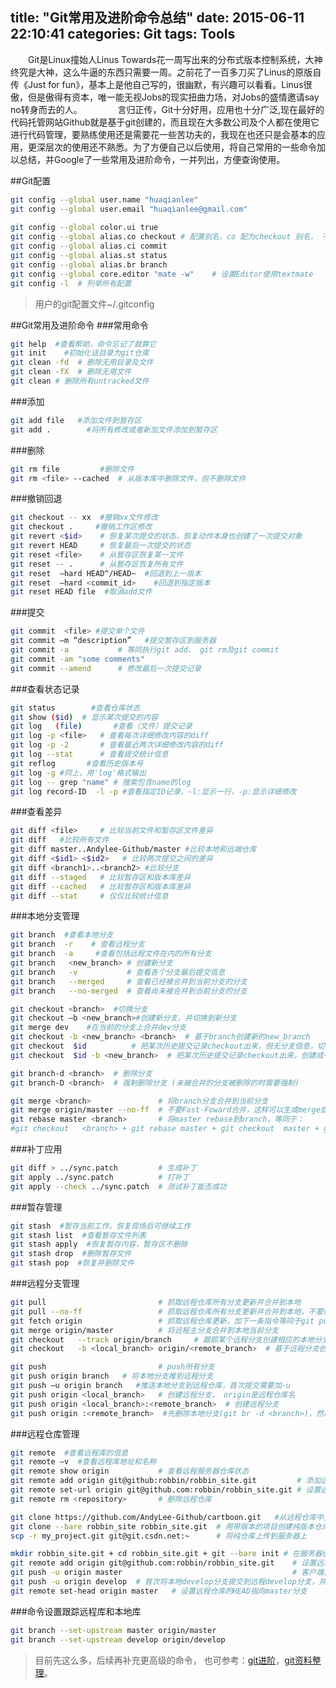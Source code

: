 title: "Git常用及进阶命令总结"
date: 2015-06-11 22:10:41
categories: Git
tags: Tools
---
　　Git是Linux撞始人Linus Towards花一周写出来的分布式版本控制系统，大神终究是大神，这么牛逼的东西只需要一周。之前花了一百多刀买了Linus的原版自传《Just for fun》，基本上是他自己写的，很幽默，有兴趣可以看看。Linus很傲，但是傲得有资本，唯一能无视Jobs的现实扭曲力场，对Jobs的盛情邀请say no转身而去的人。　
　
　　言归正传，Git十分好用，应用也十分广泛,现在最好的代码托管网站Github就是基于git创建的，而且现在大多数公司及个人都在使用它进行代码管理，要熟练使用还是需要花一些苦功夫的，我现在也还只是会基本的应用，更深层次的使用还不熟悉。为了方便自己以后使用，将自己常用的一些命令加以总结，并Google了一些常用及进阶命令，一并列出，方便查询使用。

<!--more-->
##Git配置
```bash
git config --global user.name "huaqianlee"   
git config --global user.email "huaqianlee@gmail.com" 
  
git config --global color.ui true
git config --global alias.co checkout # 配置别名，co 配为checkout 别名， 不过我没用
git config --global alias.ci commit
git config --global alias.st status
git config --global alias.br branch
git config --global core.editor "mate -w"    # 设置Editor使用textmate
git config -l  # 列举所有配置
```
>用户的git配置文件~/.gitconfig

##Git常用及进阶命令
###常用命令
```bash
git help  #查看帮助，命令忘记了就靠它
git init    #初始化话目录为git仓库
git clean -fd  # 删除无用目录及文件
git clean -fX  # 删除无用文件
git clean # 删除所有untracked文件
```

###添加
```bash
git add file   #添加文件到暂存区
git add .        #将所有修改或者新加文件添加到暂存区   
```

###删除
```bash
git rm file         #删除文件
git rm <file> --cached  # 从版本库中删除文件，但不删除文件
```

###撤销回退
```bash
git checkout -- xx  #撤销xx文件修改
git checkout .     #撤销工作区修改
git revert <$id>    # 恢复某次提交的状态，恢复动作本身也创建了一次提交对象
git revert HEAD     # 恢复最后一次提交的状态
git reset <file>    # 从暂存区恢复某一文件
git reset -- .      # 从暂存区恢复所有文件
git reset  –hard HEAD^/HEAD~  #回退到上一版本
git reset  –hard <commit_id>    #回退到指定版本
git reset HEAD file  #取消add文件
```

###提交
```bash
git commit  <file> #提交单个文件
git commit –m “description”   #提交暂存区到服务器
git commit -a           # 等同执行git add、 git rm及git commit
git commit -am "some comments"
git commit --amend      # 修改最后一次提交记录
```

###查看状态记录
```bash
git status        #查看仓库状态
git show ($id)  # 显示某次提交的内容
git log   (file)       #查看（文件）提交记录
git log -p <file>   # 查看每次详细修改内容的diff
git log -p -2       # 查看最近两次详细修改内容的diff
git log --stat      # 查看提交统计信息
git reflog       #查看历史版本号
git log -g #同上，用'log'格式输出
git log -- grep "name" # 搜索包含name的log 
git log record-ID  -l -p #查看指定ID记录，-l:显示一行，-p:显示详细修改
```

###查看差异
```bash
git diff <file>     # 比较当前文件和暂存区文件差异
git diff   #比较所有文件
git diff master..Andylee-Github/master #比较本地和远端仓库
git diff <$id1> <$id2>   # 比较两次提交之间的差异
git diff <branch1>..<branch2> #比较分支
git diff --staged   # 比较暂存区和版本库差异
git diff --cached   # 比较暂存区和版本库差异
git diff --stat     # 仅仅比较统计信息
```

###本地分支管理  
```bash
git branch  #查看本地分支
git branch  -r    # 查看远程分支
git branch  -a     #查看包括远程文件在内的所有分支 
git branch   <new_branch> # 创建新分支
git branch   -v           # 查看各个分支最后提交信息
git branch   --merged     # 查看已经被合并到当前分支的分支
git branch   --no-merged  # 查看尚未被合并到当前分支的分支

git checkout <branch>  #切换分支
git checkout –b <new_branch>#创建新分支，并切换到新分支
git merge dev    #在当前的分支上合并dev分支
git checkout -b <new_branch> <branch>  # 基于branch创建新的new_branch
git checkout  $id          # 把某次历史提交记录checkout出来，但无分支信息，切换到其他分支会自动删除
git checkout  $id -b <new_branch>  # 把某次历史提交记录checkout出来，创建成一个分支

git branch-d <branch>  # 删除分支
git branch-D <branch>  # 强制删除分支 (未被合并的分支被删除的时需要强制)

git merge <branch>               # 将branch分支合并到当前分支
git merge origin/master --no-ff  # 不要Fast-Foward合并，这样可以生成merge提交
git rebase master <branch>       # 将master rebase到branch，等同于：
#git checkout   <branch> + git rebase master + git checkout  master + git merge <branch>
```

###补丁应用
```bash
git diff > ../sync.patch         # 生成补丁
git apply ../sync.patch          # 打补丁
git apply --check ../sync.patch  # 测试补丁能否成功
```

###暂存管理
```bash
git stash  #暂存当前工作，恢复现场后可继续工作
git stash list  #查看暂存文件列表
git stash apply  #恢复暂存内容，暂存区不删除
git stash drop  #删除暂存文件
git stash pop  #恢复并删除文件
```

###远程分支管理
```bash
git pull                         # 抓取远程仓库所有分支更新并合并到本地
git pull --no-ff                 # 抓取远程仓库所有分支更新并合并到本地，不要快进合并
git fetch origin                 # 抓取远程仓库更新，加下一条指令等同于git pull
git merge origin/master          # 将远程主分支合并到本地当前分支
git checkout   --track origin/branch     # 跟踪某个远程分支创建相应的本地分支
git checkout   -b <local_branch> origin/<remote_branch>  # 基于远程分支创建本地分支，功能同上

git push                         # push所有分支
git push origin branch   # 将本地分支推到远程分支
git push –u origin branch   #推送本地分支到远程仓库，首次提交需要加-u 
git push origin <local_branch>   # 创建远程分支， origin是远程仓库名
git push origin <local_branch>:<remote_branch>  # 创建远程分支
git push origin :<remote_branch>  #先删除本地分支(git br -d <branch>)，然后再push删除远程分支
```

###远程仓库管理
```bash
git remote  #查看远程库的信息
git remote –v  #查看远程库地址和名称
git remote show origin           # 查看远程服务器仓库状态
git remote add origin git@github:robbin/robbin_site.git         # 添加远程仓库地址
git remote set-url origin git@github.com:robbin/robbin_site.git # 设置远程仓库地址(用于修改远程仓库地址)
git remote rm <repository>       # 删除远程仓库

git clone https://github.com/AndyLee-Github/cartboon.git   #从远程仓库中克隆
git clone --bare robbin_site robbin_site.git  # 用带版本的项目创建纯版本仓库
scp -r my_project.git git@git.csdn.net:~      # 将纯仓库上传到服务器上

mkdir robbin_site.git + cd robbin_site.git + git --bare init # 在服务器创建纯仓库
git remote add origin git@github.com:robbin/robbin_site.git    # 设置远程仓库地址
git push -u origin master                                      # 客户端首次提交
git push -u origin develop  # 首次将本地develop分支提交到远程develop分支，并且track
git remote set-head origin master   # 设置远程仓库的HEAD指向master分支
```

###命令设置跟踪远程库和本地库
```bash
git branch --set-upstream master origin/master
git branch --set-upstream develop origin/develop
```

>目前先这么多，后续再补充更高级的命令， 也可参考：[git进阶](http://www.imooc.com/article/1089)，[git资料整理](https://github.com/xirong/my-git)。

